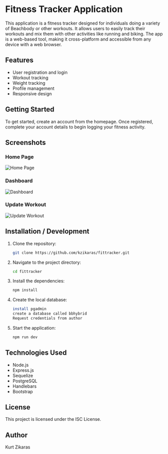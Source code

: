 # Fitness Tracker Application

This application is a fitness tracker designed for individuals doing a variety of Beachbody or other workouts. It allows users to easily track their workouts and mix them with other activities like running and biking. The app is a web-based tool, making it cross-platform and accessible from any device with a web browser.

## Features

- User registration and login
- Workout tracking
- Weight tracking
- Profile management
- Responsive design

## Getting Started

To get started, create an account from the homepage. Once registered, complete your account details to begin logging your fitness activity.

## Screenshots

### Home Page

![Home Page](path/to/homepage_screenshot.png)

### Dashboard

![Dashboard](path/to/dashboard_screenshot.png)

### Update Workout

![Update Workout](path/to/update_workout_screenshot.png)

## Installation / Development

1. Clone the repository:
   ```sh
   git clone https://github.com/kzikaras/fittracker.git
   ```
2. Navigate to the project directory:
   ```sh
   cd fittracker
   ```
3. Install the dependencies:
   ```sh
   npm install
   ```
4. Create the local database:
   ```sh
   install pgadmin
   create a database called bbhybrid
   Request credentials from author
   ```
5. Start the application:
   ```sh
   npm run dev
   ```

## Technologies Used

- Node.js
- Express.js
- Sequelize
- PostgreSQL
- Handlebars
- Bootstrap

## License

This project is licensed under the ISC License.

## Author

Kurt Zikaras
